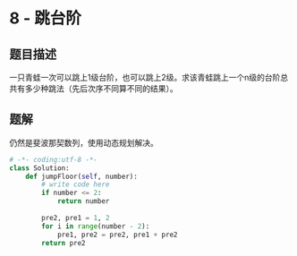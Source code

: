 # 8 - 跳台阶

## 题目描述
一只青蛙一次可以跳上1级台阶，也可以跳上2级。求该青蛙跳上一个n级的台阶总共有多少种跳法（先后次序不同算不同的结果）。

## 题解
仍然是斐波那契数列，使用动态规划解决。

```python
# -*- coding:utf-8 -*-
class Solution:
    def jumpFloor(self, number):
        # write code here
        if number <= 2:
            return number
 
        pre2, pre1 = 1, 2
        for i in range(number - 2):
            pre1, pre2 = pre2, pre1 + pre2
        return pre2
```